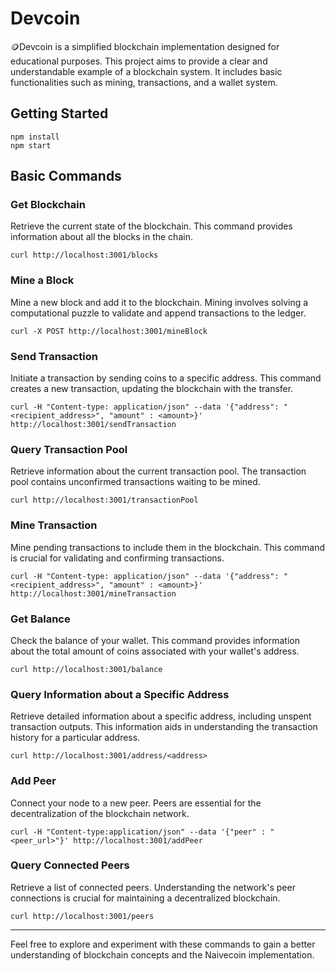 
# Devcoin
🪙Devcoin is a simplified blockchain implementation designed for educational purposes. This project aims to provide a clear and understandable example of a blockchain system. It includes basic functionalities such as mining, transactions, and a wallet system.

## Getting Started
```🪙
npm install
npm start
```

## Basic Commands

### Get Blockchain
Retrieve the current state of the blockchain. This command provides information about all the blocks in the chain.

```
curl http://localhost:3001/blocks
```

### Mine a Block
Mine a new block and add it to the blockchain. Mining involves solving a computational puzzle to validate and append transactions to the ledger.

```
curl -X POST http://localhost:3001/mineBlock
```

### Send Transaction
Initiate a transaction by sending coins to a specific address. This command creates a new transaction, updating the blockchain with the transfer.

```
curl -H "Content-type: application/json" --data '{"address": "<recipient_address>", "amount" : <amount>}' http://localhost:3001/sendTransaction
```

### Query Transaction Pool
Retrieve information about the current transaction pool. The transaction pool contains unconfirmed transactions waiting to be mined.

```
curl http://localhost:3001/transactionPool
```

### Mine Transaction
Mine pending transactions to include them in the blockchain. This command is crucial for validating and confirming transactions.

```
curl -H "Content-type: application/json" --data '{"address": "<recipient_address>", "amount" : <amount>}' http://localhost:3001/mineTransaction
```

### Get Balance
Check the balance of your wallet. This command provides information about the total amount of coins associated with your wallet's address.

```
curl http://localhost:3001/balance
```

### Query Information about a Specific Address
Retrieve detailed information about a specific address, including unspent transaction outputs. This information aids in understanding the transaction history for a particular address.

```
curl http://localhost:3001/address/<address>
```

### Add Peer
Connect your node to a new peer. Peers are essential for the decentralization of the blockchain network.

```
curl -H "Content-type:application/json" --data '{"peer" : "<peer_url>"}' http://localhost:3001/addPeer
```

### Query Connected Peers
Retrieve a list of connected peers. Understanding the network's peer connections is crucial for maintaining a decentralized blockchain.

```
curl http://localhost:3001/peers
```

***
Feel free to explore and experiment with these commands to gain a better understanding of blockchain concepts and the Naivecoin implementation.
